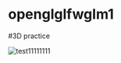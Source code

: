# openglglfwglm1
#3D practice


![test11111111](https://user-images.githubusercontent.com/61930048/115940616-e77c2300-a4aa-11eb-8961-dd6029c13584.gif)
